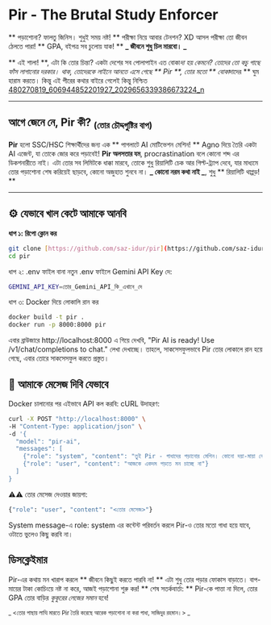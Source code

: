 #  Pir - The Brutal Study Enforcer

** পড়াশোনা? ফালতু জিনিস। শুধুই সময় নষ্ট! ** পরীক্ষা নিয়ে আবার টেনশন? XD আসল পরীক্ষা তো জীবন ঠেলতে পারা! ** GPA, বইপত্র সব চুলোয় যাক! ** **_ জীবনে শুধু চিল মারবো। _**

** এই শালা! **, এটা কি তোর চিন্তা? একটা দেশের সব পোলাপাইন এত বোকা*দা হয় কেমনে? তোদের তো কচু গাছে ফাঁস লাগানোর দরকার।
থাক, তোদেরকে লাইনে আনতে এসে গেছে ** Pir **, তোর মতো ** বোকা*দাদের ** ঘুম হারাম করতে। কিন্তু এই পীরের কথার বাইরে গেলেই কিন্তু নিশ্চিত
[480270819_606944852201927_2029656339386673224_n](https://github.com/user-attachments/assets/36d9f43f-1e8a-470b-a509-8464b24214bb)

---

##  আগে জেনে নে, Pir কী?  <sub>(তোর চৌদ্দগুষ্টির বাপ)</sub>

**Pir** হলো SSC/HSC শিক্ষার্থীদের জন্য এক ** পাগলাটে AI মোটিভেশন মেশিন! ** Agno দিয়ে তৈরি একটা AI এজেন্ট, যা তোকে জোর করে পড়াবেই! **Pir অলসতার যম**, procrastination বলে কোনো শব্দ এর ডিকশনারীতে নাই। এটা তোর সব লিমিটকে ধাক্কা মারবে, তোকে শুধু রিয়ালিটি চেক আর গিল্ট-ট্র্যাপ দেবে, যার মাধ্যমে তোর পড়াশোনা শেষ করিয়েই ছাড়বে, কোনো অজুহাত শুনবে না। **_ কোনো নরম কথা নাই _**, শুধু ** রিয়ালিটি থাপ্পড়! **

---

## ⚙️ যেভাবে খাল কেটে আমাকে আনবি

**ধাপ ১: রিপো ক্লোন কর**

```bash
git clone [https://github.com/saz-idur/pir](https://github.com/saz-idur/pir)
cd pir
```

ধাপ ২: .env ফাইল বানা
নতুন .env ফাইলে Gemini API Key দে:
```bash
GEMINI_API_KEY=তোর_Gemini_API_কি_এখানে_দে
```

ধাপ ৩: Docker দিয়ে লোকালি রান কর
```bash
docker build -t pir .
docker run -p 8000:8000 pir
```

এবার ব্রাউজারে http://localhost:8000 এ গিয়ে দেখবি, "Pir AI is ready! Use /v1/chat/completions to chat." লেখা দেখাচ্ছে। তাহলে, সাকসেসফুলভাবে Pir তোর লোকালে রান হয়ে গেছে, এবার তোরে সাকসেসফুল করতে প্রস্তুত।

## 💬 আমাকে মেসেজ দিবি যেভাবে
Docker চালানোর পর এইভাবে API কল করবি:
cURL উদাহরণ:

```bash
curl -X POST "http://localhost:8000" \
-H "Content-Type: application/json" \
-d '{
  "model": "pir-ai",
  "messages": [
    {"role": "system", "content": "তুই Pir - গাধাদের পড়ানোর মেশিন। কোনো দয়া-মায়া নেই, শুধু রিয়ালিটি চেক, গিল্টি ট্র্যাপ এ ফেলবি আর ধরে ধরে cook করবি।"},
    {"role": "user", "content": "আজকে একদম পড়তে মন চাচ্ছে না"}
  ]
}
```

⚠️⚠️
তোর মেসেজ দেওয়ার জায়গা:
```bash
{"role": "user", "content": "<তোর মেসেজ>"}
```

System message-এ role: system এর কন্টেন্ট পরিবর্তন করলে Pir-ও তোর মতো গাধা হয়ে যাবে, ওটাতে ভুলেও কিছু করবি না।

## ডিসক্লেইমার
Pir-এর কথায় মন খারাপ করলে ** জীবনে কিছুই করতে পারবি না! ** এটা শুধু তোর পড়ার ফোকাস বাড়াতে। বাপ-মায়ের টাকা কোচিংয়ে নষ্ট না করে, আজই পড়াশোনা শুরু কর!
** শেষ সতর্কবার্তা: ** Pir-কে পাত্তা না দিলে, তোর GPA তোর বাড়ির _কুকুরের লেজের সমান_ হবে!

<sub>_ <তোর পাছায় লাত্থি মারতে Pir তৈরি করেছে আরেক পড়াশোনা না করা গাধা, সাজিদুর রহমান।> _</sub>

